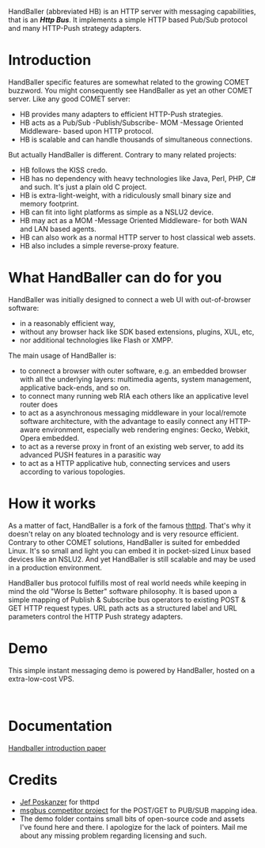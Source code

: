 HandBaller (abbreviated HB) is an HTTP server with messaging capabilities, that is an **_Http Bus_**. It implements a simple HTTP based Pub/Sub protocol and many HTTP-Push strategy adapters.

# Introduction #

HandBaller specific features are somewhat related to the growing COMET buzzword. You might consequently see HandBaller as yet an other COMET server. Like any good COMET server:
  * HB provides many adapters to efficient HTTP-Push strategies.
  * HB acts as a Pub/Sub -Publish/Subscribe- MOM -Message Oriented Middleware- based upon HTTP protocol.
  * HB is scalable and can handle thousands of simultaneous connections.

But actually HandBaller is different. Contrary to many related projects:
  * HB follows the KISS credo.
  * HB has no dependency with heavy technologies like Java, Perl, PHP, C# and such. It's just a plain old C project.
  * HB is extra-light-weight, with a ridiculously small binary size and memory footprint.
  * HB can fit into light platforms as simple as a NSLU2 device.
  * HB may act as a MOM -Message Oriented Middleware- for both WAN and LAN based agents.
  * HB can also work as a normal HTTP server to host classical web assets.
  * HB also includes a simple reverse-proxy feature.

# What HandBaller can do for you #

HandBaller was initially designed to connect a web UI with out-of-browser software:
  * in a reasonably efficient way,
  * without any browser hack like SDK based extensions, plugins, XUL, etc,
  * nor additional technologies like Flash or XMPP.

The main usage of HandBaller is:
  * to connect a browser with outer software, e.g. an embedded browser with all the underlying layers: multimedia agents, system management, applicative back-ends, and so on.
  * to connect many running web RIA each others like an applicative level router does
  * to act as a asynchronous messaging middleware in your local/remote software architecture, with the advantage to easily connect any HTTP-aware environment, especially web rendering engines: Gecko, Webkit, Opera embedded.
  * to act as a reverse proxy in front of an existing web server, to add its advanced PUSH features in a parasitic way
  * to act as a HTTP applicative hub, connecting services and users according to various topologies.

# How it works #

As a matter of fact, HandBaller is a fork of the famous [thttpd](http://www.acme.com/software/thttpd/). That's why it doesn't relay on any bloated technology and is very resource efficient. Contrary to other COMET solutions, HandBaller is suited for embedded Linux. It's so small and light you can embed it in pocket-sized Linux based devices like an NSLU2. And yet HandBaller is still scalable and may be used in a production environment.

HandBaller bus protocol fulfills most of real world needs while keeping in mind the old "Worse Is Better" software philosophy. It is based upon a simple mapping of Publish & Subscribe bus operators to existing POST & GET HTTP request types. URL path acts as a structured label and URL parameters control the HTTP Push strategy adapters.

# Demo #

This simple instant messaging demo is powered by HandBaller, hosted on a extra-low-cost VPS.
<p align='middle'>
<wiki:gadget url="http://hosting.gmodules.com/ig/gadgets/file/110543442524307353585/include-gadget.xml" width="620" height="450" border="10" up_pref_width="620" up_pref_height="450" up_pref_title="" up_pref_url="http://miellaby.selfip.net:7777/a2a_chat/sexy_gui/?agora=a2ac" align="middle"/><br>
</p>

# Documentation #

[Handballer introduction paper](http://docs.google.com/View?docid=d8bg748_4fjz8pjzn&pageview=1&hgd=1&hl=fr)


# Credits #
  * [Jef Poskanzer](http://en.wikipedia.org/wiki/Jef_Poskanzer) for thttpd
  * [msgbus competitor project](http://code.google.com/p/msgbus/) for the POST/GET to PUB/SUB mapping idea.
  * The demo folder contains small bits of open-source code and assets I've found here and there. I apologize for the lack of pointers. Mail me about any missing problem regarding licensing and such.
